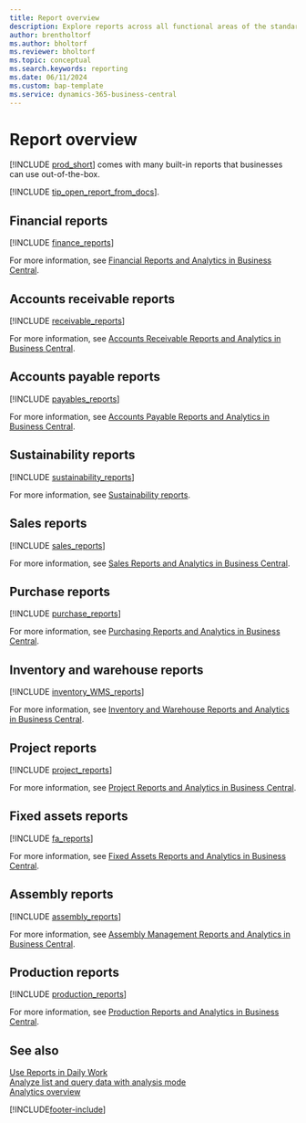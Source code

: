```yaml
---
title: Report overview
description: Explore reports across all functional areas of the standard version of Business Central.
author: brentholtorf
ms.author: bholtorf
ms.reviewer: bholtorf
ms.topic: conceptual
ms.search.keywords: reporting
ms.date: 06/11/2024
ms.custom: bap-template
ms.service: dynamics-365-business-central
---
```

# Report overview

[!INCLUDE [prod_short](includes/prod_short.md)] comes with many built-in reports that businesses can use out-of-the-box.  

[!INCLUDE [tip_open_report_from_docs](includes/tip-open-report-from-docs.md)].

## Financial reports

[!INCLUDE [finance_reports](includes/finance-reports-include.md)]

For more information, see [Financial Reports and Analytics in Business Central](finance-reports.md).

## Accounts receivable reports

[!INCLUDE [receivable_reports](includes/receivable-reports-include.md)]

For more information, see [Accounts Receivable Reports and Analytics in Business Central](receivables-reports.md).

## Accounts payable reports

[!INCLUDE [payables_reports](includes/payables-reports-include.md)]

For more information, see [Accounts Payable Reports and Analytics in Business Central](payables-reports.md).

## Sustainability reports

[!INCLUDE [sustainability_reports](includes/sustainability-reports-include.md)]

For more information, see [Sustainability reports](sustainability-reports.md).

## Sales reports

[!INCLUDE [sales_reports](includes/sales-reports-include.md)]

For more information, see [Sales Reports and Analytics in Business Central](sales-reports.md).

## Purchase reports

[!INCLUDE [purchase_reports](includes/purchase-reports-include.md)]

For more information, see [Purchasing Reports and Analytics in Business Central](purchase-reports.md).

## Inventory and warehouse reports

[!INCLUDE [inventory_WMS_reports](includes/inventory-WMS-reports-include.md)]

For more information, see [Inventory and Warehouse Reports and Analytics in Business Central](inventory-wms-reports.md).

## Project reports

[!INCLUDE [project_reports](includes/project-reports-include.md)]

For more information, see [Project Reports and Analytics in Business Central](project-reports.md).

## Fixed assets reports

[!INCLUDE [fa_reports](includes/fa-reports-include.md)]

For more information, see [Fixed Assets Reports and Analytics in Business Central](fa-reports.md).

## Assembly reports

[!INCLUDE [assembly_reports](includes/assembly-reports-include.md)]

For more information, see [Assembly Management Reports and Analytics in Business Central](assembly-reports.md).

## Production reports

[!INCLUDE [production_reports](includes/production-reports-include.md)]

For more information, see [Production Reports and Analytics in Business Central](production-reports.md).

## See also

[Use Reports in Daily Work](reports-use-reports.md)   
[Analyze list and query data with analysis mode](analysis-mode.md)   
[Analytics overview](reports-bi-reporting.md)  

[!INCLUDE[footer-include](includes/footer-banner.md)]
